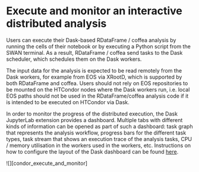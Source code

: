 # Execute and monitor an interactive distributed analysis

Users can execute their Dask-based RDataFrame / coffea analysis by running the cells of their notebook or by executing a Python script from the SWAN terminal. As a result, RDataFrame / coffea send tasks to the Dask scheduler, which schedules them on the Dask workers.

The input data for the analysis is expected to be read remotely from the Dask workers, for example from EOS via XRootD, which is supported by both RDataFrame and coffea. Users should not rely on EOS repositories to be mounted on the HTCondor nodes where the Dask workers run, i.e. local EOS paths should not be used in the RDataFrame/coffea analysis code if it is intended to be executed on HTCondor via Dask.

In order to monitor the progress of the distributed execution, the Dask JupyterLab extension provides a dashboard. Multiple tabs with different kinds of information can be opened as part of such a dashboard: task graph that represents the analysis workflow, progress bars for the different task types, task stream that shows an execution trace of the analysis tasks, CPU / memory utilisation in the workers used in the workers, etc. Instructions on how to configure the layout of the Dask dashboard can be found [here](https://github.com/dask/dask-labextension?tab=readme-ov-file#configuring-a-default-layout).

![][condor_execute_and_monitor]